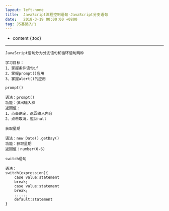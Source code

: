 ```yaml
---
layout: left-none
title:  JavaScript流程控制语句-JavaScript分支语句
date:   2018-3-19 00:00:00 +0800
tag: JS基础入门
---
```

* content
{:toc}
<hr>

```
JavaScript语句分为分支语句和循环语句两种

学习目标：
1、掌握条件语句if
2、掌握prompt()应用
3、掌握alert()的应用
```

```
prompt()

语法：prompt()
功能：弹出输入框
返回值：
1、点击确定，返回输入内容
2、点击取消，返回null
```

```
获取星期

语法：new Date().getDay()
功能：获取星期
返回值：number(0-6)
```

```
switch语句

语法：
switch(expression){
    case value:statement
    break;
    case value:statement
    break;
    ......
    default:statement
}
```


